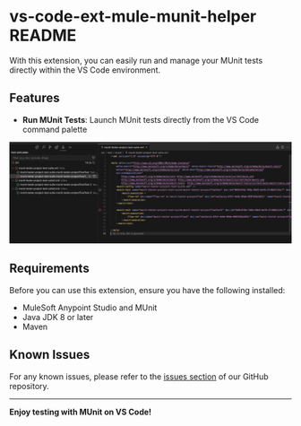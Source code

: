 # vs-code-ext-mule-munit-helper README

With this extension, you can easily run and manage your MUnit tests directly within the VS Code environment.

## Features

- **Run MUnit Tests**: Launch MUnit tests directly from the VS Code command palette 

![Run MUnit Test](images/image01.png)

## Requirements

Before you can use this extension, ensure you have the following installed:
- MuleSoft Anypoint Studio and MUnit
- Java JDK 8 or later
- Maven

## Known Issues

For any known issues, please refer to the [issues section](https://github.com/your-username/vs-code-ext-mule-munit-helper/issues) of our GitHub repository.

---

**Enjoy testing with MUnit on VS Code!**